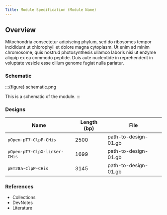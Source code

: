 ```yaml
---
Title: Module Specification (Module Name)
---
```


## Overview

Mitochondria consectetur adipiscing phylum, sed do ribosomes tempor incididunt ut chlorophyll et dolore magna cytoplasm. Ut enim ad minim chromosome, quis nostrud photosynthesis ullamco laboris nisi ut enzyme aliquip ex ea commodo peptide. Duis aute nucleotide in reprehenderit in voluptate vesicle esse cillum genome fugiat nulla pariatur.

### Schematic

:::{figure} schematic.png

This is a schematic of the module.
:::

### Designs

| **Name** | **Length (bp)** | **File** |
| --- | --- | --- |
| `pOpen-pT7-ClpP-CHis` | 2500 | path-to-design-01.gb |
| `pOpen-pT7-ClpX-linker-CHis` | 1699 | path-to-design-01.gb |
| `pET28a-ClpP-CHis` | 3145 | path-to-design-01.gb |

### References

- Collections
- DevNotes
- Literature
